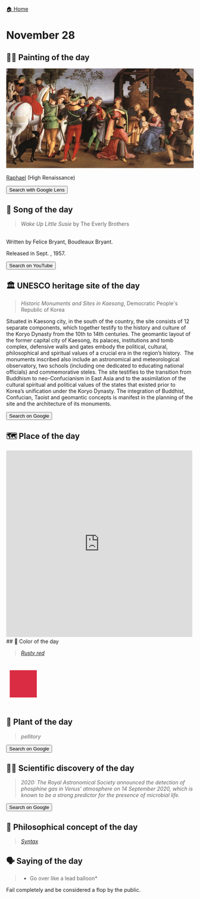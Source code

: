 
[🏠 Home](../../index.md)

# November 28

## 🧑‍🎨 Painting of the day

<img width="600" src="../img/Raphael_3.jpg">

[Raphael](https://en.wikipedia.org/wiki/Raphael) (High Renaissance)

<button class="btn btn-success"
onclick=" window.open('https://lens.google.com/uploadbyurl?url=https://iretes.github.io/one-a-day/data/img/Raphael_3.jpg','_blank')">
Search with Google Lens
</button>

## 🎼 Song of the day

> *Wake Up Little Susie*
by The Everly Brothers

<br />Written by Felice Bryant, Boudleaux Bryant.

Released in Sept. , 1957.

<button class="btn btn-success"
onclick=" window.open('http://www.youtube.com/search?q=Wake Up Little Susie by The Everly Brothers','_blank')">
Search on YouTube
</button>

## 🏛️ UNESCO heritage site of the day

> *Historic Monuments and Sites in Kaesong*, Democratic People's Republic of Korea

<p>Situated in Kaesong city, in the south of the country, the site consists of 12 separate components, which together testify to the history and culture of the Koryo Dynasty from the 10th to 14th centuries. The geomantic layout of the former capital city of Kaesong, its palaces, institutions and tomb complex, defensive walls and gates embody the political, cultural, philosophical and spiritual values of a crucial era in the region&rsquo;s history.&nbsp; The monuments inscribed also include an astronomical and meteorological observatory, two schools (including one dedicated to educating national officials) and commemorative steles. The site testifies to the transition from Buddhism to neo-Confucianism in East Asia and to the assimilation of the cultural spiritual and political values of the states that existed prior to Korea&rsquo;s unification under the Koryo Dynasty. The integration of Buddhist, Confucian, Taoist and geomantic concepts is manifest in the planning of the site and the architecture of its monuments.</p>

<button class="btn btn-success"
onclick=" window.open('http://www.google.com/search?q=Historic Monuments and Sites in Kaesong','_blank')">
Search on Google
</button>

## 🗺️ Place of the day

<iframe
src="https://www.mapcrunch.com"
name="mapcrunch"
width="500"
height="500"
allowTransparency="true"
scrolling="no"
frameborder="0"
>
</iframe>
## 🎨 Color of the day

> *[Rusty red](https://en.wikipedia.org/wiki/Shades_of_red#Rusty_red)*

<div style="color:#DA2C43; font-size: 100px;">&#9632;</div>

## 🌿 Plant of the day

> *pellitory*

<button class="btn btn-success"
onclick=" window.open('http://www.google.com/search?q=pellitory','_blank')">
Search on Google
</button>

## 🧑‍🔬 Scientific discovery of the day

> *2020: The Royal Astronomical Society announced the detection of phosphine gas in Venus' atmosphere on 14 September 2020, which is known to be a strong predictor for the presence of microbial life.*

<button class="btn btn-success"
onclick=" window.open('http://www.google.com/search?q=2020: The Royal Astronomical Society announced the detection of phosphine gas in Venus  atmosphere on 14 September 2020, which is known to be a strong predictor for the presence of microbial life.','_blank')">
Search on Google
</button>

## 💭 Philosophical concept of the day

> *[Syntax](https://en.wikipedia.org/wiki/Syntax_(logic))*

## 🗣️ Saying of the day

> * Go over like a lead balloon*

Fail completely and be considered a flop by the public.
